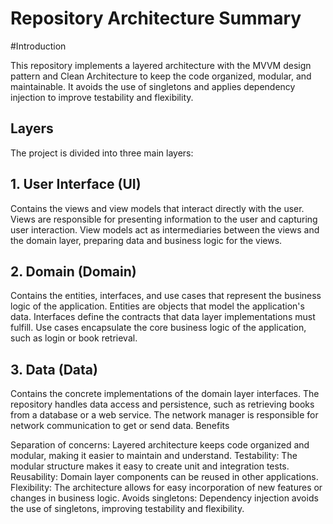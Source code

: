 # Repository Architecture Summary
#Introduction

This repository implements a layered architecture with the MVVM design pattern and Clean Architecture to keep the code organized, modular, and maintainable. It avoids the use of singletons and applies dependency injection to improve testability and flexibility.

## Layers

The project is divided into three main layers:

## 1. User Interface (UI)

Contains the views and view models that interact directly with the user.
Views are responsible for presenting information to the user and capturing user interaction.
View models act as intermediaries between the views and the domain layer, preparing data and business logic for the views.
## 2. Domain (Domain)

Contains the entities, interfaces, and use cases that represent the business logic of the application.
Entities are objects that model the application's data.
Interfaces define the contracts that data layer implementations must fulfill.
Use cases encapsulate the core business logic of the application, such as login or book retrieval.
## 3. Data (Data)

Contains the concrete implementations of the domain layer interfaces.
The repository handles data access and persistence, such as retrieving books from a database or a web service.
The network manager is responsible for network communication to get or send data.
Benefits

Separation of concerns: Layered architecture keeps code organized and modular, making it easier to maintain and understand.
Testability: The modular structure makes it easy to create unit and integration tests.
Reusability: Domain layer components can be reused in other applications.
Flexibility: The architecture allows for easy incorporation of new features or changes in business logic.
Avoids singletons: Dependency injection avoids the use of singletons, improving testability and flexibility.
